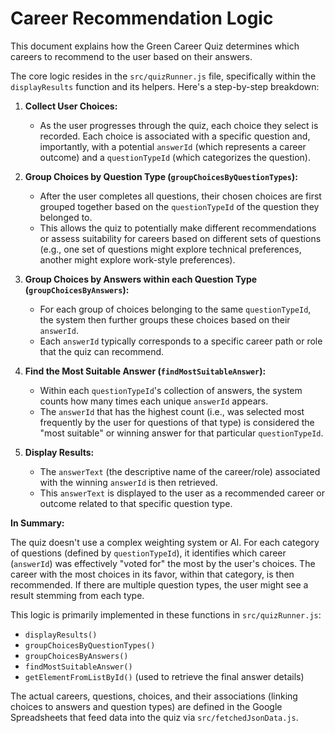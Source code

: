 # Career Recommendation Logic

This document explains how the Green Career Quiz determines which careers to recommend to the user based on their answers.

The core logic resides in the `src/quizRunner.js` file, specifically within the `displayResults` function and its helpers. Here's a step-by-step breakdown:

1.  **Collect User Choices:**
    *   As the user progresses through the quiz, each choice they select is recorded. Each choice is associated with a specific question and, importantly, with a potential `answerId` (which represents a career outcome) and a `questionTypeId` (which categorizes the question).

2.  **Group Choices by Question Type (`groupChoicesByQuestionTypes`):**
    *   After the user completes all questions, their chosen choices are first grouped together based on the `questionTypeId` of the question they belonged to.
    *   This allows the quiz to potentially make different recommendations or assess suitability for careers based on different sets of questions (e.g., one set of questions might explore technical preferences, another might explore work-style preferences).

3.  **Group Choices by Answers within each Question Type (`groupChoicesByAnswers`):**
    *   For each group of choices belonging to the same `questionTypeId`, the system then further groups these choices based on their `answerId`.
    *   Each `answerId` typically corresponds to a specific career path or role that the quiz can recommend.

4.  **Find the Most Suitable Answer (`findMostSuitableAnswer`):**
    *   Within each `questionTypeId`'s collection of answers, the system counts how many times each unique `answerId` appears.
    *   The `answerId` that has the highest count (i.e., was selected most frequently by the user for questions of that type) is considered the "most suitable" or winning answer for that particular `questionTypeId`.

5.  **Display Results:**
    *   The `answerText` (the descriptive name of the career/role) associated with the winning `answerId` is then retrieved.
    *   This `answerText` is displayed to the user as a recommended career or outcome related to that specific question type.

**In Summary:**

The quiz doesn't use a complex weighting system or AI. For each category of questions (defined by `questionTypeId`), it identifies which career (`answerId`) was effectively "voted for" the most by the user's choices. The career with the most choices in its favor, within that category, is then recommended. If there are multiple question types, the user might see a result stemming from each type.

This logic is primarily implemented in these functions in `src/quizRunner.js`:
*   `displayResults()`
*   `groupChoicesByQuestionTypes()`
*   `groupChoicesByAnswers()`
*   `findMostSuitableAnswer()`
*   `getElementFromListById()` (used to retrieve the final answer details)

The actual careers, questions, choices, and their associations (linking choices to answers and question types) are defined in the Google Spreadsheets that feed data into the quiz via `src/fetchedJsonData.js`.
